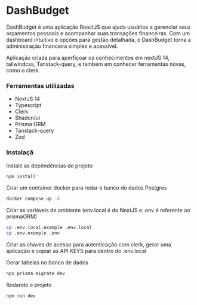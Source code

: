 # DashBudget

DashBudget é uma aplicação ReactJS que ajuda usuários a gerenciar seus orçamentos pessoais e acompanhar suas transações financeiras. Com um dashboard intuitivo e opções para gestão detalhada, o DashBudget torna a administração financeira simples e acessível.

Aplicação criada para aperfiçoar os conhecimentos em nextJS 14, tailwindcss, Tanstack-query, e também em conhecer ferramentas novas, como o clerk.

### Ferramentas utilizadas
- NextJS 14
- Typescript
- Clerk
- Shadcn/ui
- Prisma ORM
- Tanstack-query
- Zod

### Instalaçã
Instale as depêndências do projeto
```bash
npm install'  
```

Criar um container docker para rodar o banco de dados Postgres
```bash
docker compose up -d
```

Criar as variáveis de ambiente (env.local é do NextJS e .env é referente ao prismaORM)
```bash
cp .env.local.example .env.local
cp .env.example .env
```

Criar as chaves de acesso para autenticação com clerk, gerar uma aplicação e copiar as API KEYS para dentro do .env.local

Gerar tabelas no banco de dados
```bash
npx prisma migrate dev
```

Rodando o projeto
```bash
npm run dev
```


<!-- 
### Documentações relevantes
https://clerk.com/docs/quickstarts/nextjs
https://clerk.com/docs/components/user/user-button
https://clerk.com/docs/references/nextjs/current-user
https://clerk.com/docs/guides/custom-redirects#fallback-redirect

https://ui.shadcn.com/docs
https://ui.shadcn.com/docs/components/combobox#responsive
https://github.com/shadcn-ui/ui/blob/main/apps/www/hooks/use-media-query.tsx


https://tailwindcss.com/docs/container

https://www.prisma.io/nextjs
https://www.prisma.io/docs/orm/more/help-and-troubleshooting/help-articles/nextjs-prisma-client-dev-practices


https://tanstack.com/query/v5/docs/framework/react/installation
https://tanstack.com/query/v5/docs/framework/react/devtools
-->